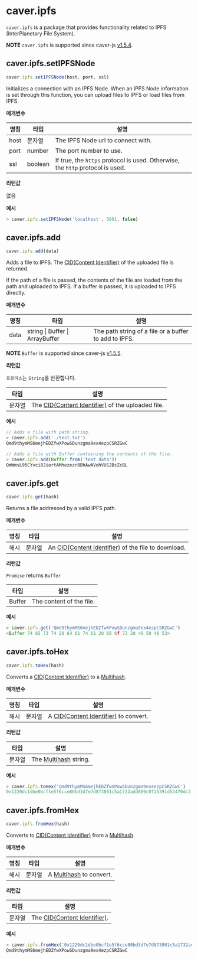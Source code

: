 # caver.ipfs <a id="caver-ipfs"></a>

`caver.ipfs` is a package that provides functionality related to IPFS (InterPlanetary File System).

**NOTE** `caver.ipfs` is supported since caver-js [v1.5.4](https://www.npmjs.com/package/caver-js/v/1.5.4).

## caver.ipfs.setIPFSNode <a id="caver-ipfs-setipfsnode"></a>

```javascript
caver.ipfs.setIPFSNode(host, port, ssl)
```

Initializes a connection with an IPFS Node. When an IPFS Node information is set through this function, you can upload files to IPFS or load files from IPFS.

**매개변수**

| 명칭   | 타입      | 설명                                                                             |
| ---- | ------- | ------------------------------------------------------------------------------ |
| host | 문자열     | The IPFS Node url to connect with.                                             |
| port | number  | The port number to use.                                                        |
| ssl  | boolean | If true, the `https` protocol is used. Otherwise, the `http` protocol is used. |


**리턴값**

없음

**예시**

```javascript
> caver.ipfs.setIPFSNode('localhost', 5001, false)
```

## caver.ipfs.add <a id="caver-ipfs-add"></a>

```javascript
caver.ipfs.add(data)
```

Adds a file to IPFS. The [CID(Content Identifier)](https://docs.ipfs.io/concepts/content-addressing/#content-addressing-and-cids) of the uploaded file is returned.

If the path of a file is passed, the contents of the file are loaded from the path and uploaded to IPFS. If a buffer is passed, it is uploaded to IPFS directly.

**매개변수**

| 명칭   | 타입                                      | 설명                                                    |
| ---- | --------------------------------------- | ----------------------------------------------------- |
| data | string &#124; Buffer &#124; ArrayBuffer | The path string of a file or a buffer to add to IPFS. |

**NOTE** `Buffer` is supported since caver-js [v1.5.5](https://www.npmjs.com/package/caver-js/v/1.5.5).


**리턴값**

`프로미스`는 `String`를 반환합니다.

| 타입  | 설명                                                                                                                                 |
| --- | ---------------------------------------------------------------------------------------------------------------------------------- |
| 문자열 | The [CID(Content Identifier)](https://docs.ipfs.io/concepts/content-addressing/#content-addressing-and-cids) of the uploaded file. |

**예시**

```javascript
// Adds a file with path string.
> caver.ipfs.add('./test.txt')
Qmd9thymMS6mejhEDZfwXPowSDunzgma9ex4ezpCSRZGwC

// Adds a file with Buffer containing the contents of the file.
> caver.ipfs.add(Buffer.from('test data'))
QmWmsL95CYvci8JiortAMhezezr8BhAwAVohVUSJBcZcBL
```

## caver.ipfs.get <a id="caver-ipfs-get"></a>

```javascript
caver.ipfs.get(hash)
```

Returns a file addressed by a valid IPFS path.

**매개변수**

| 명칭 | 타입  | 설명                                                                                                                                   |
| -- | --- | ------------------------------------------------------------------------------------------------------------------------------------ |
| 해시 | 문자열 | An [CID(Content Identifier)](https://docs.ipfs.io/concepts/content-addressing/#content-addressing-and-cids) of the file to download. |


**리턴값**

`Promise` returns `Buffer`

| 타입     | 설명                       |
| ------ | ------------------------ |
| Buffer | The content of the file. |

**예시**

```javascript
> caver.ipfs.get('Qmd9thymMS6mejhEDZfwXPowSDunzgma9ex4ezpCSRZGwC')
<Buffer 74 65 73 74 20 64 61 74 61 20 66 6f 72 20 49 50 46 53>
```

## caver.ipfs.toHex <a id="caver-ipfs-tohex"></a>

```javascript
caver.ipfs.toHex(hash)
```

Converts a [CID(Content Identifier)](https://docs.ipfs.io/concepts/content-addressing/#content-addressing-and-cids) to a [Multihash](https://multiformats.io/multihash).

**매개변수**

| 명칭 | 타입  | 설명                                                                                                                     |
| -- | --- | ---------------------------------------------------------------------------------------------------------------------- |
| 해시 | 문자열 | A [CID(Content Identifier)](https://docs.ipfs.io/concepts/content-addressing/#content-addressing-and-cids) to convert. |


**리턴값**

| 타입  | 설명                                                         |
| --- | ---------------------------------------------------------- |
| 문자열 | The [Multihash](https://multiformats.io/multihash) string. |

**예시**

```javascript
> caver.ipfs.toHex('Qmd9thymMS6mejhEDZfwXPowSDunzgma9ex4ezpCSRZGwC')
0x1220dc1dbe0bcf1e5f6cce80bd3d7e7d873801c5a1732add889c0f25391d53470dc3
```

## caver.ipfs.fromHex <a id="caver-ipfs-fromhex"></a>

```javascript
caver.ipfs.fromHex(hash)
```

Converts to [CID(Content Identifier)](https://docs.ipfs.io/concepts/content-addressing/#content-addressing-and-cids) from a [Multihash](https://multiformats.io/multihash).

**매개변수**

| 명칭 | 타입  | 설명                                                           |
| -- | --- | ------------------------------------------------------------ |
| 해시 | 문자열 | A [Multihash](https://multiformats.io/multihash) to convert. |


**리턴값**

| 타입  | 설명                                                                                                            |
| --- | ------------------------------------------------------------------------------------------------------------- |
| 문자열 | The [CID(Content Identifier)](https://docs.ipfs.io/concepts/content-addressing/#content-addressing-and-cids). |

**예시**

```javascript
> caver.ipfs.fromHex('0x1220dc1dbe0bcf1e5f6cce80bd3d7e7d873801c5a1732add889c0f25391d53470dc3')
Qmd9thymMS6mejhEDZfwXPowSDunzgma9ex4ezpCSRZGwC
```
